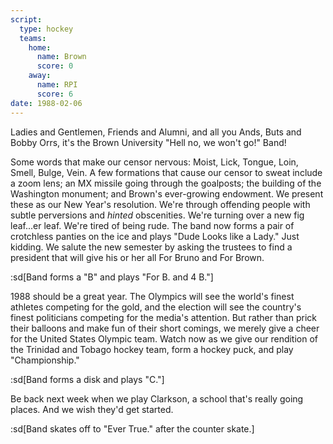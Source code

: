 ```yaml
---
script:
  type: hockey
  teams:
    home:
      name: Brown
      score: 0
    away:
      name: RPI
      score: 6
date: 1988-02-06
---
```


Ladies and Gentlemen, Friends and Alumni, and all you Ands, Buts and Bobby Orrs, it's the Brown University "Hell no, we won't go!" Band!

Some words that make our censor nervous: Moist, Lick, Tongue, Loin, Smell, Bulge, Vein. A few formations that cause our censor to sweat include a zoom lens; an MX missile going through the goalposts; the building of the Washington monument; and Brown's ever-growing endowment. We present these as our New Year's resolution. We're through offending people with subtle perversions and _hinted_ obscenities. We're turning over a new fig leaf...er leaf. We're tired of being rude. The band now forms a pair of crotchless panties on the ice and plays "Dude Looks like a Lady." Just kidding. We salute the new semester by asking the trustees to find a president that will give his or her all For Bruno and For Brown.

:sd[Band forms a "B" and plays "For B. and 4 B."]

1988 should be a great year. The Olympics will see the world's finest athletes competing for the gold, and the election will see the country's finest politicians competing for the media's attention. But rather than prick their balloons and make fun of their short comings, we merely give a cheer for the United States Olympic team. Watch now as we give our rendition of the Trinidad and Tobago hockey team, form a hockey puck, and play "Championship."

:sd[Band forms a disk and plays "C."]

Be back next week when we play Clarkson, a school that's really going places. And we wish they'd get started.

:sd[Band skates off to "Ever True." after the counter skate.]
